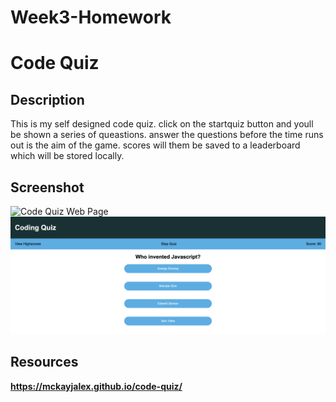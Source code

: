 # Week3-Homework

# Code Quiz

## Description 

This is my self designed code quiz.
click on the startquiz button and youll be shown a series of queastions. 
answer the questions before the time runs out is the aim of the game.
scores will them be saved to a leaderboard which will be stored locally.


## Screenshot 

![Code Quiz Web Page](.assets/images/home-screen.png)
![Code Quiz Web Page](./assets/images/question-screen.png)

## Resources 

**https://mckayjalex.github.io/code-quiz/**